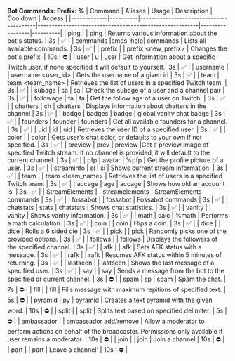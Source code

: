 **Bot Commands:**
**Prefix: %**
| Command     | Aliases  | Usage                                   | Description                                             | Cooldown        | Access   |
|-------------|----------|-----------------------------------------|---------------------------------------------------------|-----------------|----------|
| ping        |          |        ping                             | Returns various information about the bot's status.     |      3s           |   ✅      |
| commands    |cmds, help|       commands                          |            Lists all available commands.           |       3s          |      ✅    |
| prefix      |          | prefix <new_prefix>                      |        Changes the bot's prefix.                                                 |     10s            |     ⛔     |
| user           |     u     |             user <username>            | Get information about a specific Twitch user, if none specified it will default to yourself.|   3s              |    ✅      |
| username          |         |         username <user_id>             |          Gets the username of a given id                          |         3s        |     ✅     |
| team          |          |             team <team_name>          |                Retrieves the list of users in a specified Twitch team.         |      3s           |    ✅      |
| subage          |     sa     |          sa <username> <channel>                               |      Check the subage of a user and a channel pair                       |       3s          |    ✅     |
| followage        |   fa     |        fa <username> <channel>                                |          Get the follow age of a user on Twitch.                   |       3s          |    ✅      |
| chatters       |    ch    |          chatters <username>                   |                Displays information about chatters in the channel                    |      3s           |    ✅      |
| badge          |   badges     |         badge <username>                |                 global vanity chat badge                            |    3s             |   ✅       |
| founders          |   founder    |           founders <channel>                   |             Get all available founders for a channel.                       |      3s           |     ✅     |
| uid           |     id     |        uid <user>                                 |    Retrieves the user ID of a specified user.    |       3s          |     ✅     |
| color           |          |      color <username>                                   |        Gets user's chat color, or defaults to your own if not specified.                                                 |    3s             |   ✅       |
| preview    |     prev     |          preview <channel>    |Get a preview image of specified Twitch stream. If no channel is provided, it will default to the current channel.         |        3s         |    ✅      |
| pfp           |   avatar       |          %pfp <username>                               |      Get the profile picture of a user.           |      3s           |   ✅       |
| streaminfo      |   si     |    si <channel>                          |         Shows current stream information.             |       3s          |    ✅      |
| team         |          |             team <team_name>                            |                 Retrieves the list of users in a specified Twitch team.                                        |     3s            |    ✅      |
| accage          |  age       |        accage <username>                         |                 Shows how old an account is.                                        |      3s           |     ✅     |
| StreamElements         |          |     streamelements <channel>                                    |           StreamElements commands                   |     3s            |     ✅     |
| fossabot          |          |           fossabot <channel>                             |              Fossabot commands                                           |      3s           |     ✅     |
| chatstats          |   stats     |       chatstats <channel>                            |             Shows chat statistics.                                            |        3s         |     ✅     |
| vanity       |          |          vanity <username>           |             Shows vanity information.                                    |     3s            |    ✅      |
| math          |  calc        |        %math <expression>                          |              Performs a math calculation.                   |          3s       |       ✅   |
| coin          |          |                  coin                       |                 Flips a coin.                                |        3s         |    ✅      |
| dice          |          |              dice                       |            Rolls a 6 sided die              |     3s            |    ✅      |
| pick          |          |          pick <word1> <word2>                         |             Randomly picks one of the provided options.                    |      3s           |      ✅    |
| follows          |          |           follows <channel>             |                Displays the followers of the specified channel.                   |     3s            |   ✅       |
|  afk     |          |          afk <message>                          |                    Sets AFK status with a message.                     |        3s         |    ✅      |
|  rafk     |          |         rafk                        |                Resumes AFK status within 5 minutes of returning.         |        3s         |      ✅    |
|  lastseen |          |      lastseen <username>                        |                Shows the last message of a specified user.                         |         3s        |     ✅     |
|    say      |          |           say <message>             |      Sends a message from the bot to the specified or current channel.        |        3s         |    ⛔      |
|   spam     |     sp     |     spam <count> <message>          |             Spam the chat.                                |       7s         |     ⛔     |
|    fill    |          |       fill <message to fill>       |       Fills message with maximum repitions of specified text.                    |        5s         |    ⛔      |
|    pyramid      |   py       |    pyramid <text>                   |      Creates a text pyramid with the given word.               |     10s          |     ⛔     |
|    split      |          |     split <text> <delimiter>         |          Splits text based on specified delimiter.                     |     5s            |    ⛔      |
|   ambassador      |          |      ambassador add/remove <username>              | Allow a moderator to perform actions on behalf of the broadcaster. Permissions only available if user remains a moderator. |      10s           |   ⛔       |
|    join    |          |       join <channel>                          |                Join a channel                     |        10s         |     ⛔     |
|   part       |          |      part <channel>                       |              Leave a channel'                           |        10s         |     ⛔    |
